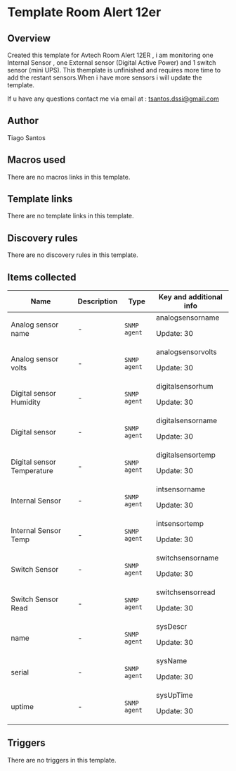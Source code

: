 # Template Room Alert 12er

## Overview

Created this template for Avtech Room Alert 12ER , i am monitoring one Internal Sensor , one External sensor (Digital Active Power) and 1 switch sensor (mini UPS). This themplate is unfinished and requires more time to add the restant sensors.When i have more sensors i will update the template.


If u have any questions contact me via email at : tsantos.dssi@gmail.com


 


 



## Author

Tiago Santos

## Macros used

There are no macros links in this template.

## Template links

There are no template links in this template.

## Discovery rules

There are no discovery rules in this template.

## Items collected

|Name|Description|Type|Key and additional info|
|----|-----------|----|----|
|Analog sensor name|<p>-</p>|`SNMP agent`|analogsensorname<p>Update: 30</p>|
|Analog sensor volts|<p>-</p>|`SNMP agent`|analogsensorvolts<p>Update: 30</p>|
|Digital sensor Humidity|<p>-</p>|`SNMP agent`|digitalsensorhum<p>Update: 30</p>|
|Digital sensor|<p>-</p>|`SNMP agent`|digitalsensorname<p>Update: 30</p>|
|Digital sensor Temperature|<p>-</p>|`SNMP agent`|digitalsensortemp<p>Update: 30</p>|
|Internal Sensor|<p>-</p>|`SNMP agent`|intsensorname<p>Update: 30</p>|
|Internal Sensor Temp|<p>-</p>|`SNMP agent`|intsensortemp<p>Update: 30</p>|
|Switch Sensor|<p>-</p>|`SNMP agent`|switchsensorname<p>Update: 30</p>|
|Switch Sensor Read|<p>-</p>|`SNMP agent`|switchsensorread<p>Update: 30</p>|
|name|<p>-</p>|`SNMP agent`|sysDescr<p>Update: 30</p>|
|serial|<p>-</p>|`SNMP agent`|sysName<p>Update: 30</p>|
|uptime|<p>-</p>|`SNMP agent`|sysUpTime<p>Update: 30</p>|
## Triggers

There are no triggers in this template.

